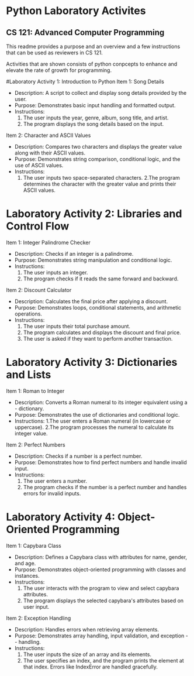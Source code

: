 # Python Laboratory Activites

## CS 121: Advanced Computer Programming

This readme provides a purpose and an overview and a few instructions that can be used as reviewers in CS 121.

Activities that are shown consists of python conpcepts to enhance and elevate the rate of growth for programming.

#Laboratory Activity 1: Introduction to Python
Item 1: Song Details
- Description: A script to collect and display song details provided by the user.
- Purpose: Demonstrates basic input handling and formatted output.
- Instructions:
   1. The user inputs the year, genre, album, song title, and artist.
   2. The program displays the song details based on the input.
   
Item 2: Character and ASCII Values
- Description: Compares two characters and displays the greater value along with their ASCII values.
- Purpose: Demonstrates string comparison, conditional logic, and the use of ASCII values.
- Instructions:
   1. The user inputs two space-separated characters.
   2.The program determines the character with the greater value and prints their ASCII values.

# Laboratory Activity 2: Libraries and Control Flow
Item 1: Integer Palindrome Checker
- Description: Checks if an integer is a palindrome.
- Purpose: Demonstrates string manipulation and conditional logic.
- Instructions:
   1. The user inputs an integer.
   2. The program checks if it reads the same forward and backward.
   
Item 2: Discount Calculator
- Description: Calculates the final price after applying a discount.
- Purpose: Demonstrates loops, conditional statements, and arithmetic operations.
- Instructions:
   1. The user inputs their total purchase amount.
   2. The program calculates and displays the discount and final price.
   3. The user is asked if they want to perform another transaction.
   
# Laboratory Activity 3: Dictionaries and Lists
Item 1: Roman to Integer
- Description: Converts a Roman numeral to its integer equivalent using a - dictionary.
- Purpose: Demonstrates the use of dictionaries and conditional logic.
- Instructions:
   1.The user enters a Roman numeral (in lowercase or uppercase).
   2.The program processes the numeral to calculate its integer value.
  
Item 2: Perfect Numbers
- Description: Checks if a number is a perfect number.
- Purpose: Demonstrates how to find perfect numbers and handle invalid input.
- Instructions:
   1. The user enters a number.
   2. The program checks if the number is a perfect number and handles errors for invalid inputs.

# Laboratory Activity 4: Object-Oriented Programming
Item 1: Capybara Class
- Description: Defines a Capybara class with attributes for name, gender, and age.
- Purpose: Demonstrates object-oriented programming with classes and instances.
- Instructions:
   1. The user interacts with the program to view and select capybara attributes.
   2. The program displays the selected capybara's attributes based on user input.
   
Item 2: Exception Handling
- Description: Handles errors when retrieving array elements.
- Purpose: Demonstrates array handling, input validation, and exception - - handling.
- Instructions:
   1. The user inputs the size of an array and its elements.
   2. The user specifies an index, and the program prints the element at that index.
Errors like IndexError are handled gracefully.
